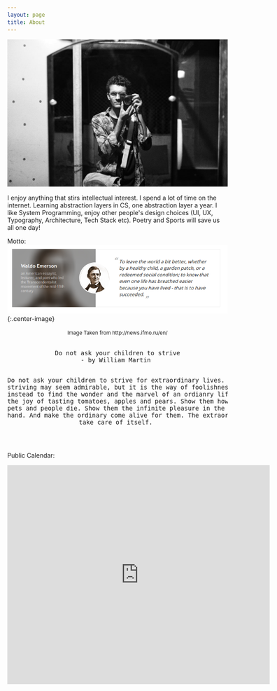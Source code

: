 ```yaml
---
layout: page
title: About
---
```


<p align="center"> 
<img src="/post_images/ove.jpg">
</p>

I enjoy anything that stirs intellectual interest. I spend a lot of time on the internet. Learning abstraction layers in CS, one abstraction layer a year. I like System Programming, enjoy other people's design choices (UI, UX, Typography, Architecture, Tech Stack etc). Poetry and Sports will save us all one day!

Motto: 
![Favourite Quote: To leave the world a bit better, whether by a healthy child, a graden pathch, or a redeemed social condition; to know that even one life has breathed easier because you have lived - that is to have succeeded](/post_images/about/itmo.png){:.center-image}
<center> <small>Image Taken from http://news.ifmo.ru/en/</small> </center> <br>



<center>
<pre>
Do not ask your children to strive
- by William Martin 


Do not ask your children 
to strive for extraordinary lives. 
Such striving may seem admirable,
but it is the way of foolishness. 
Help them instead to find the wonder 
and the marvel of an ordianry life. 
Show them the joy of tasting tomatoes, apples and pears. 
Show them how to cry 
when pets and people die. 
Show them the infinite pleasure 
in the touch of a hand. 
And make the ordinary come alive for them. 
The extraordinary will take care of itself. 
</pre>
</center>
<br>

Public Calendar: 
<br>
<center>
    <iframe src="https://calendar.google.com/calendar/embed?height=500&amp;wkst=1&amp;bgcolor=%23ffffff&amp;ctz=Asia%2FDhaka&amp;src=ZWgydDE2YzB2YmwxYXBxNmlwNjhtMzl2cHNAZ3JvdXAuY2FsZW5kYXIuZ29vZ2xlLmNvbQ&amp;color=%23E67C73&amp;showPrint=0&amp;showTabs=0&amp;showCalendars=0&amp;showNav=0&amp;title=Lockdown%20Leisure%20and%20Programming%20Contests%20" style="border-width:0" width="600" height="500" frameborder="0" scrolling="no"></iframe>
</center>

<br>
<br>
